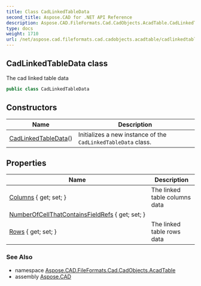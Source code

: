 ```yaml
---
title: Class CadLinkedTableData
second_title: Aspose.CAD for .NET API Reference
description: Aspose.CAD.FileFormats.Cad.CadObjects.AcadTable.CadLinkedTableData class. The cad linked table data
type: docs
weight: 1710
url: /net/aspose.cad.fileformats.cad.cadobjects.acadtable/cadlinkedtabledata/
---
```

## CadLinkedTableData class

The cad linked table data

```csharp
public class CadLinkedTableData
```

## Constructors

| Name | Description |
| --- | --- |
| [CadLinkedTableData](cadlinkedtabledata/)() | Initializes a new instance of the `CadLinkedTableData` class. |

## Properties

| Name | Description |
| --- | --- |
| [Columns](../../aspose.cad.fileformats.cad.cadobjects.acadtable/cadlinkedtabledata/columns/) { get; set; } | The linked table columns data |
| [NumberOfCellThatContainsFieldRefs](../../aspose.cad.fileformats.cad.cadobjects.acadtable/cadlinkedtabledata/numberofcellthatcontainsfieldrefs/) { get; set; } |  |
| [Rows](../../aspose.cad.fileformats.cad.cadobjects.acadtable/cadlinkedtabledata/rows/) { get; set; } | The linked table rows data |

### See Also

* namespace [Aspose.CAD.FileFormats.Cad.CadObjects.AcadTable](../../aspose.cad.fileformats.cad.cadobjects.acadtable/)
* assembly [Aspose.CAD](../../)


